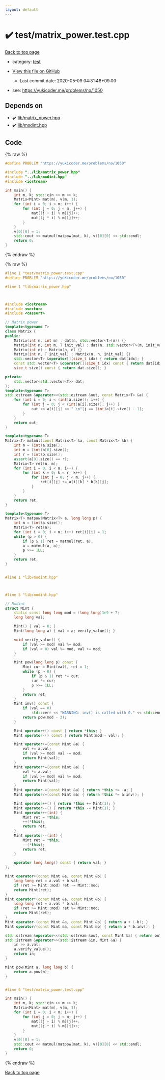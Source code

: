 ```yaml
---
layout: default
---
```


<!-- mathjax config similar to math.stackexchange -->
<script type="text/javascript" async
  src="https://cdnjs.cloudflare.com/ajax/libs/mathjax/2.7.5/MathJax.js?config=TeX-MML-AM_CHTML">
</script>
<script type="text/x-mathjax-config">
  MathJax.Hub.Config({
    TeX: { equationNumbers: { autoNumber: "AMS" }},
    tex2jax: {
      inlineMath: [ ['$','$'] ],
      processEscapes: true
    },
    "HTML-CSS": { matchFontHeight: false },
    displayAlign: "left",
    displayIndent: "2em"
  });
</script>

<script type="text/javascript" src="https://cdnjs.cloudflare.com/ajax/libs/jquery/3.4.1/jquery.min.js"></script>
<script src="https://cdn.jsdelivr.net/npm/jquery-balloon-js@1.1.2/jquery.balloon.min.js" integrity="sha256-ZEYs9VrgAeNuPvs15E39OsyOJaIkXEEt10fzxJ20+2I=" crossorigin="anonymous"></script>
<script type="text/javascript" src="../../assets/js/copy-button.js"></script>
<link rel="stylesheet" href="../../assets/css/copy-button.css" />


# :heavy_check_mark: test/matrix_power.test.cpp

<a href="../../index.html">Back to top page</a>

* category: <a href="../../index.html#098f6bcd4621d373cade4e832627b4f6">test</a>
* <a href="{{ site.github.repository_url }}/blob/master/test/matrix_power.test.cpp">View this file on GitHub</a>
    - Last commit date: 2020-05-09 04:31:48+09:00


* see: <a href="https://yukicoder.me/problems/no/1050">https://yukicoder.me/problems/no/1050</a>


## Depends on

* :heavy_check_mark: <a href="../../library/lib/matrix_power.hpp.html">lib/matrix_power.hpp</a>
* :heavy_check_mark: <a href="../../library/lib/modint.hpp.html">lib/modint.hpp</a>


## Code

<a id="unbundled"></a>
{% raw %}
```cpp
#define PROBLEM "https://yukicoder.me/problems/no/1050"

#include "../lib/matrix_power.hpp"
#include "../lib/modint.hpp"
#include <iostream>

int main() {
    int m, k; std::cin >> m >> k;
    Matrix<Mint> mat(m), v(m, 1);
    for (int i = 0; i < m; i++) {
        for (int j = 0; j < m; j++) {
            mat[(j + i) % m][j]++;
            mat[(j * i) % m][j]++;
        }
    }
    v[0][0] = 1;
    std::cout << matmul(matpow(mat, k), v)[0][0] << std::endl;
    return 0;
}

```
{% endraw %}

<a id="bundled"></a>
{% raw %}
```cpp
#line 1 "test/matrix_power.test.cpp"
#define PROBLEM "https://yukicoder.me/problems/no/1050"

#line 1 "lib/matrix_power.hpp"



#include <iostream>
#include <vector>
#include <cassert>

// Matrix power
template<typename T>
class Matrix {
public:
    Matrix(int n, int m) : dat(n, std::vector<T>(m)) {}
    Matrix(int n, int m, T init_val) : dat(n, std::vector<T>(m, init_val)) {}
    Matrix(int n) : Matrix(n, n) {}
    Matrix(int n, T init_val) : Matrix(n, n, init_val) {}
    std::vector<T> &operator[](size_t idx) { return dat[idx]; }
    const std::vector<T> &operator[](size_t idx) const { return dat[idx]; }
    size_t size() const { return dat.size(); }

private:
    std::vector<std::vector<T>> dat;
};
template<typename T>
std::ostream &operator<<(std::ostream &out, const Matrix<T> &a) {
    for (int i = 0; i < (int)a.size(); i++) {
        for (int j = 0; j < (int)a[i].size(); j++) {
            out << a[i][j] << " \n"[j == (int)a[i].size() - 1];
        }
    }
    return out;
}

template<typename T>
Matrix<T> matmul(const Matrix<T> &a, const Matrix<T> &b) {
    int n = (int)a.size();
    int m = (int)b[0].size();
    int r = (int)b.size();
    assert(a[0].size() == r);
    Matrix<T> ret(n, m);
    for (int i = 0; i < n; i++) {
        for (int k = 0; k < r; k++) {
            for (int j = 0; j < m; j++) {
                ret[i][j] += a[i][k] * b[k][j];
            }
        }
    }
    return ret;
}

template<typename T>
Matrix<T> matpow(Matrix<T> a, long long p) {
    int n = (int)a.size();
    Matrix<T> ret(n);
    for (int i = 0; i < n; i++) ret[i][i] = 1;
    while (p > 0) {
        if (p & 1) ret = matmul(ret, a);
        a = matmul(a, a);
        p >>= 1LL;
    }
    return ret;
}


#line 1 "lib/modint.hpp"



#line 5 "lib/modint.hpp"

// Modint
struct Mint {
    static const long long mod = (long long)1e9 + 7;
    long long val;

    Mint() { val = 0; }
    Mint(long long a) { val = a; verify_value(); }

    void verify_value() {
        if (val >= mod) val %= mod;
        if (val < 0) val %= mod, val += mod;
    }

    Mint pow(long long p) const {
        Mint cur = Mint(val), ret = 1;
        while (p > 0) {
            if (p & 1) ret *= cur;
            cur *= cur;
            p >>= 1LL;
        }
        return ret;
    }
    Mint inv() const {
        if (val == 0)
            std::cerr << "WARNING: inv() is called with 0." << std::endl;
        return pow(mod - 2);
    }

    Mint operator+() const { return *this; }
    Mint operator-() const { return Mint(mod - val); }

    Mint operator+=(const Mint &a) {
        val += a.val;
        if (val >= mod) val -= mod;
        return Mint(val);
    }
    Mint operator*=(const Mint &a) {
        val *= a.val;
        if (val >= mod) val %= mod;
        return Mint(val);
    }
    Mint operator-=(const Mint &a) { return *this += -a; }
    Mint operator/=(const Mint &a) { return *this *= a.inv(); }

    Mint operator++() { return *this += Mint(1); }
    Mint operator--() { return *this -= Mint(1); }
    Mint operator++(int) {
        Mint ret = *this;
        ++(*this);
        return ret;
    }
    Mint operator--(int) {
        Mint ret = *this;
        --(*this);
        return ret;
    }

    operator long long() const { return val; }
};

Mint operator+(const Mint &a, const Mint &b) {
    long long ret = a.val + b.val;
    if (ret >= Mint::mod) ret -= Mint::mod;
    return Mint(ret);
}
Mint operator*(const Mint &a, const Mint &b) {
    long long ret = a.val * b.val;
    if (ret >= Mint::mod) ret %= Mint::mod;
    return Mint(ret);
}
Mint operator-(const Mint &a, const Mint &b) { return a + (-b); }
Mint operator/(const Mint &a, const Mint &b) { return a * b.inv(); }

std::ostream &operator<<(std::ostream &out, const Mint &a) { return out << a.val; }
std::istream &operator>>(std::istream &in, Mint &a) {
    in >> a.val;
    a.verify_value();
    return in;
}

Mint pow(Mint a, long long b) {
    return a.pow(b);
}


#line 6 "test/matrix_power.test.cpp"

int main() {
    int m, k; std::cin >> m >> k;
    Matrix<Mint> mat(m), v(m, 1);
    for (int i = 0; i < m; i++) {
        for (int j = 0; j < m; j++) {
            mat[(j + i) % m][j]++;
            mat[(j * i) % m][j]++;
        }
    }
    v[0][0] = 1;
    std::cout << matmul(matpow(mat, k), v)[0][0] << std::endl;
    return 0;
}

```
{% endraw %}

<a href="../../index.html">Back to top page</a>

